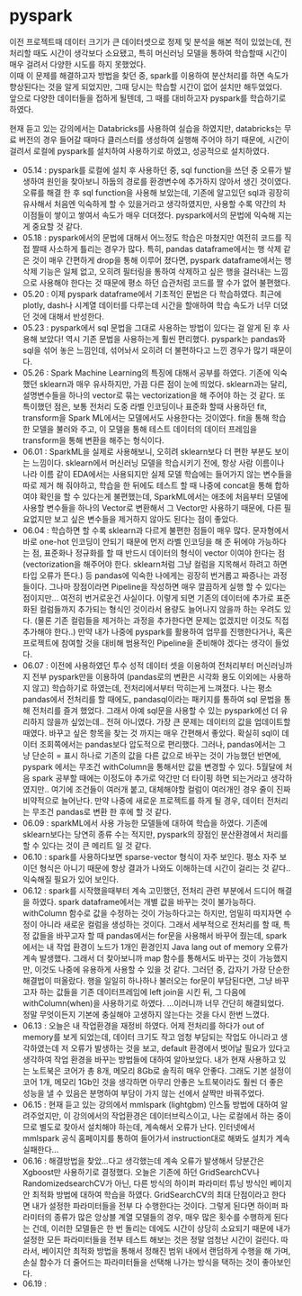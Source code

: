 # pyspark

이전 프로젝트때 데이터 크기가 큰 데이터셋으로 정제 및 분석을 해본 적이 있었는데, 전처리할 때도 시간이 생각보다 소요됐고, 특히 머신러닝 모델을 통하여 학습할때 시간이 매우 걸려서 다양한 시도를 하지 못했었다.  
이때 이 문제를 해결하고자 방법을 찾던 중, spark를 이용하여 분산처리를 하면 속도가 향상된다는 것을 알게 되었지만, 그때 당시는 학습할 시간이 없어 설치만 해두었었다.  
앞으로 다양한 데이터들을 접하게 될텐데, 그 때를 대비하고자 pyspark를 학습하기로 하였다.


현재 듣고 있는 강의에서는 Databricks를 사용하여 실습을 하였지만, databricks는 무료 버전의 경우 들어갈 때마다 클러스터를 생성하여 실행해 주어야 하기 때문에, 시간이 걸려서 로컬에 pyspark를 설치하여 사용하기로 하였고, 성공적으로 설치하였다.  


* 05.14 : pyspark를 로컬에 설치 후 사용하던 중, sql function을 쓰던 중 오류가 발생하여 원인을 찾아보니 하둡의 경로를 환경변수에 추가하지 않아서 생긴 것이였다. 오류를 해결 한 후 sql function을 사용해 보았는데, 기존에 알고있던 sql과 굉장히 유사해서 처음엔 익숙하게 할 수 있을거라고 생각하였지만, 사용할 수록 약간의 차이점들이 쌓이고 쌓여서 속도가 매우 더뎌졌다. pyspark에서의 문법에 익숙해 지는게 중요할 것 같다. 
* 05.18 : pyspark에서의 문법에 대해서 어느정도 학습은 마쳤지만 여전히 코드를 직접 짤때 사소하게 틀리는 경우가 많다. 특히, pandas dataframe에서는 행 삭제 같은 것이 매우 간편하게 drop을 통해 이루어 졌다면, pyspark dataframe에서는 행 삭제 기능은 일체 없고, 오히려 필터링을 통하여 삭제하고 싶은 행을 걸러내는 느낌으로 사용해야 한다는 것 때문에 평소 하던 습관처럼 코드를 짤 수가 없어 불편했다.
* 05.20 : 이제 pyspark dataframe에서 기초적인 문법은 다 학습하였다. 최근에 plotly, dash나 시계열 데이터를 다루는데 시간을 할애하여 학습 속도가 너무 더뎠던 것에 대해서 반성한다. 
* 05.23 : pyspark에서 sql 문법을 그대로 사용하는 방법이 있다는 걸 알게 된 후 사용해 보았다! 역시 기존 문법을 사용하는게 훨씬 편리했다. pyspark는 pandas와 sql을 섞어 놓은 느낌인데, 섞어놔서 오히려 더 불편하다고 느낀 경우가 많기 때문이다.
* 05.26 : Spark Machine Learning의 특징에 대해서 공부를 하였다. 기존에 익숙했던 sklearn과 매우 유사하지만, 가끔 다른 점이 눈에 띄었다. sklearn과는 달리, 설명변수들을 하나의 vector로 묶는 vectorization을 해 주어야 하는 것 같다. 또 특이했던 점은, 보통 전처리 도중 라벨 인코딩이나 표준화 할때 사용하던 fit, transform을 Spark ML에서는 모델에서도 사용한다는 것이였다. fit을 통해 학습한 모델을 불러와 주고, 이 모델을 통해 테스트 데이터의 데이터 프레임을 transform을 통해 변환을 해주는 형식이다.
* 06.01 : SparkML을 실제로 사용해보니, 오히려 sklearn보다 더 편한 부분도 보이는 느낌이다. sklearn에서 머신러닝 모델을 학습시키기 전에, 항상 사람 이름이나 나라 이름 같이 EDA에서는 사용되지만 실제 모델 학습에는 들어가지 않는 변수들을 따로 제거 해 줘야하고, 학습을 한 뒤에도 테스트 할 때 나중에 concat을 통해 합하여야 확인을 할 수 있다는게 불편했는데, SparkML에서는 애초에 처음부터 모델에 사용할 변수들을 하나의 Vector로 변환해서 그 Vector만 사용하기 때문에, 다른 필요없지만 보고 싶은 변수들을 제거하지 않아도 된다는 점이 좋았다.
* 06.04 : 학습하면 할 수록 sklearn과 다르게 불편한 점들이 매우 많다. 문자형에서 바로 one-hot 인코딩이 안되기 때문에 먼저 라벨 인코딩을 해 준 뒤에야 가능하다는 점, 표준화나 정규화를 할 때 반드시 데이터의 형식이 vector 이여야 한다는 점 (vectorization을 해주어야 한다. sklearn처럼 그냥 컬럼을 지목해서 하려고 하면 타입 오류가 뜬다.) 등 pandas에 익숙한 나에게는 굉장히 번거롭고 짜증나는 과정들이다. 그나마 장점이라면 Pipeline을 작성하면 매우 깔끔하게 실행 할 수 있다는 점이지만... 여전히 번거로운건 사실이다. 이렇게 되면 기존의 데이터에 추가로 표준화된 컬럼들까지 추가되는 형식인 것이라서 용량도 늘어나지 않을까 하는 우려도 있다. (물론 기존 컬럼들을 제거하는 과정을 추가한다면 문제는 없겠지만 이것도 직접 추가해야 한다..) 만약 내가 나중에 pyspark를 활용하여 업무를 진행한다거나, 혹은 프로젝트에 참여할 것을 대비해 범용적인 Pipeline을 준비해야 겠다는 생각이 들었다. 
* 06.07 : 이전에 사용하였던 투수 성적 데이터 셋을 이용하여 전처리부터 머신러닝까지 전부 pyspark만을 이용하여 (pandas로의 변환은 시각화 용도 이외에는 사용하지 않고) 학습하기로 하였는데, 전처리에서부터 막히는게 느껴졌다. 나는 평소 pandas에서 전처리를 할 때에도, pandasql이라는 패키지를 통하여 sql 문법을 통해 전처리를 즐겨 했었다. 그래서 아예 sql문을 사용할 수 있는 pyspark에선 더 유리하지 않을까 싶었는데.. 전혀 아니였다. 가장 큰 문제는 데이터의 값을 업데이트할때였다. 바꾸고 싶은 항목을 찾는 것 까지는 매우 간편해서 좋았다. 확실히 sql이 데이터 조회쪽에서는 pandas보다 압도적으로 편리했다. 그러나, pandas에서는 그냥 단순히 = 표시 하나로 기존의 값을 다른 값으로 바꾸는 것이 가능했던 반면에, pyspark 에서는 무조건 withColumn을 통해서만 값을 변경할 수 있다. 5월달에 처음 spark 공부할 때에는 이정도야 추가로 약간만 더 타이핑 하면 되는거라고 생각하였지만.. 여기에 조건들이 여러개 붙고, 대체해야할 컬럼이 여러개인 경우 줄이 진짜 비약적으로 늘어난다. 만약 나중에 새로운 프로젝트를 하게 될 경우, 데이터 전처리는 무조건 pandas로 변환 한 후에 할 것 같다.
* 06.09 : sparkML에서 사용 가능한 모델들에 대하여 학습을 하였다. 기존에 sklearn보다는 당연히 종류 수는 적지만, pyspark의 장점인 분산환경에서 처리를 할 수 있다는 것이 큰 메리트 일 것 같다. 
* 06.10 : spark를 사용하다보면 sparse-vector 형식이 자주 보인다. 평소 자주 보이던 형식은 아니기 때문에 항상 결과가 나와도 이해하는데 시간이 걸리는 것 같다.. 익숙해질 필요가 있어 보인다.
* 06.12 : spark를 시작했을때부터 계속 고민했던, 전처리 관련 부분에서 드디어 해결을 하였다. spark dataframe에서는 개별 값을 바꾸는 것이 불가능하다. withColumn 함수로 값을 수정하는 것이 가능하다고는 하지만, 엄밀히 따지자면 수정이 아니라 새로운 컬럼을 생성하는 것이다. 그래서 세부적으로 전처리를 할 때, 특정 값들을 바꾸고자 할 때 pandas에서는 for문을 사용해서 바꾸어 줬는데, spark에서는 내 작업 환경이 노드가 1개인 환경인지 Java lang out of memory 오류가 계속 발생했다. 그래서 더 찾아보니까 map 함수를 통해서도 바꾸는 것이 가능했지만, 이것도 나중에 유용하게 사용할 수 있을 것 같다. 그러던 중, 갑자기 가장 단순한 해결법이 떠올랐다. 행을 일일히 하나하나 불러오는 for문이 부담된다면, 그냥 바꾸고자 하는 값들을 기존 데이터프레임에 left join을 시킨 뒤, 그 다음에 withColumn(when)을 사용하기로 하였다.  ...이러니까 너무 간단히 해결되었다. 정말 무엇이든지 기본에 충실해야 고생하지 않는다는 것을 다시 한번 느꼈다.
* 06.13 : 오늘은 내 작업환경을 재정비 하였다. 어제 전처리를 하다가 out of memory를 보게 되었는데, 데이터 크기도 작고 엄청 부담되는 작업도 아니라고 생각하였는데 저 오류가 발생하는 것을 보고, default 환경에서 벗어날 필요가 있다고 생각하여 작업 환경을 바꾸는 방법들에 대하여 알아보았다. 내가 현재 사용하고 있는 노트북은 코어가 총 8개, 메모리 8Gb로 솔직히 매우 안좋다. 그래도 기본 설정이 코어 1개, 메모리 1Gb인 것을 생각하면 아무리 안좋은 노트북이라도 훨씬 더 좋은 성능을 낼 수 있음은 분명하여 부담이 가지 않는 선에서 살짝만 바꿔주었다. 
* 06.15 : 현재 듣고 있는 강의에서 mmlspark (lightgbm) 인스톨 방법에 대하여 알려주었지만, 이 강의에서의 작업환경은 데이터브릭스이고, 나는 로컬에서 하는 중이므로 별도로 찾아서 설치해야 하는데, 계속해서 오류가 난다. 인터넷에서 mmlspark 공식 홈페이지를 통하여 들어가서 instruction대로 해봐도 설치가 계속 실패한다...
* 06.16 : 해결방법을 찾았...다고 생각했는데 계속 오류가 발생해서 당분간은 Xgboost만 사용하기로 결정했다. 오늘은 기존에 하던 GridSearchCV나 RandomizedsearchCV가 아닌, 다른 방식의 하이퍼 파라미터 튜닝 방식인 베이지안 최적화 방법에 대하여 학습을 하였다. GridSearchCV의 최대 단점이라고 한다면 내가 설정한 파라미터들을 전부 다 수행한다는 것이다. 그렇게 된다면 하이퍼 파라미터의 종류가 많은 앙상블 계열 모델들의 경우, 매우 많은 횟수를 수행하게 된다는 건데, 이러한 모델들은 한 번 돌리는 데에도 시간이 상당히 소요되기 때문에 내가 설정한 모든 파라미터들을 전부 테스트 해보는 것은 정말 엄청난 시간이 걸린다. 따라서, 베이지안 최적화 방법을 통해서 정해진 범위 내에서 랜덤하게 수행을 해 가며, 손실 함수가 더 줄어드는 파라미터들을 선택해 나가는 방식을 택하는 것이 좋아보인다.
* 06.19 : 
